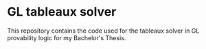 # GL tableaux solver
 This repository contains the code used for the tableaux solver in GL provability logic for my Bachelor's Thesis.
